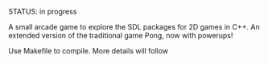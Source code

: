 STATUS: in progress


A small arcade game to explore the SDL packages for 2D games in C++. An extended version of the traditional game Pong, now with powerups!

Use Makefile to compile. More details will follow

